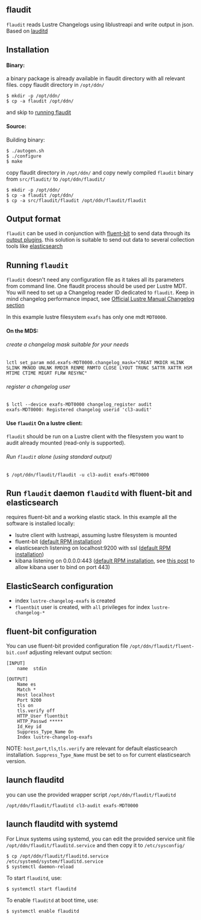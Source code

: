 flaudit
-------

`flaudit` reads Lustre Changelogs using liblustreapi and write output in json. Based on [lauditd](https://github.com/stanford-rc/lauditd)


Installation
------------

#### Binary:
a binary package is already available in flaudit directory with all relevant files.
copy flaudit directory in `/opt/ddn/` 
```
$ mkdir -p /opt/ddn/
$ cp -a flaudit /opt/ddn/
```
and skip to [running flaudit](https://github.com/DDNeu/flaudit#running-flaudit)

#### Source:

Building binary:

```
$ ./autogen.sh
$ ./configure
$ make
```
copy flaudit directory in `/opt/ddn/` and copy newly compiled `flaudit` binary from `src/flaudit/` to `/opt/ddn/flaudit/`

```
$ mkdir -p /opt/ddn/
$ cp -a flaudit /opt/ddn/
$ cp -a src/flaudit/flaudit /opt/ddn/flaudit/flaudit
```

Output format
-------------

`flaudit` can be used in conjunction with [fluent-bit](https://fluentbit.io/) to send data through its [output plugins](https://docs.fluentbit.io/manual/pipeline/outputs).
this solution is suitable to send out data to several collection tools like [elasticsearch](https://www.elastic.co/)


Running `flaudit`
---------------

`flaudit` doesn't need any configuration file as it takes all its parameters from
command line. One flaudit process should be used per Lustre MDT. You will need
to set up a Changelog reader ID dedicated to `flaudit`.
Keep in mind changelog performance impact, see [Official Lustre Manual Changelog section](https://doc.lustre.org/lustre_manual.xhtml#lustre_changelogs)

In this example lustre filesystem `exafs` has only one mdt `MDT0000`.

#### On the MDS:

###### create a changelog mask suitable for your needs
```
lctl set_param mdd.exafs-MDT0000.changelog_mask="CREAT MKDIR HLINK SLINK MKNOD UNLNK RMDIR RENME RNMTO CLOSE LYOUT TRUNC SATTR XATTR HSM MTIME CTIME MIGRT FLRW RESYNC"
```

###### register a changelog user 
```
$ lctl --device exafs-MDT0000 changelog_register audit
exafs-MDT0000: Registered changelog userid 'cl3-audit'
```

#### Use `flaudit` On a lustre client:

`flaudit` should be run on a Lustre client with the filesystem you want to audit
already mounted (read-only is supported). 

###### Run `flaudit` alone (using standard output)

```
$ /opt/ddn/flaudit/flaudit -u cl3-audit exafs-MDT0000
```

Run `flaudit` daemon `flauditd` with fluent-bit and elasticsearch
-----------------------------------------------

requires fluent-bit and a working elastic stack. In this example all the software is installed locally:

- lsutre client with lustreapi, assuming lustre filesystem is mounted
- fluent-bit ([default RPM installation](https://docs.fluentbit.io/manual/installation/linux/redhat-centos))
- elasticsearch listening on localhost:9200 with ssl ([default RPM installation](https://www.elastic.co/guide/en/elasticsearch/reference/current/rpm.html))
- kibana listening on 0.0.0.0:443 ([default RPM installation](https://www.elastic.co/guide/en/kibana/current/rpm.html), see [this post](https://discuss.elastic.co/t/how-to-use-port-443-to-access-kibana/266757/2) to allow kibana user to bind on port 443)

## ElasticSearch configuration

- index `lustre-changelog-exafs` is created
- `fluentbit` user is created, with `all` privileges for index `lustre-changelog-*`

## fluent-bit configuration

You can use fluent-bit provided configuration file `/opt/ddn/flaudit/fluent-bit.conf` adjusting relevant output section:

```
[INPUT]
    name  stdin

[OUTPUT]
    Name es
    Match *
    Host localhost
    Port 9200
    tls on
    tls.verify off 
    HTTP_User fluentbit
    HTTP_Passwd *****
    Id_Key id
    Suppress_Type_Name On
    Index lustre-changelog-exafs
```

NOTE:
`host`,`port`,`tls`,`tls.verify` are relevant for default elasticsearch installation. `Suppress_Type_Name` must be set to `on` for current elasticsearch version.

## launch flauditd
you can use the provided wrapper script `/opt/ddn/flaudit/flauditd`

```
/opt/ddn/flaudit/flauditd cl3-audit exafs-MDT0000
```

## launch flauditd with systemd
For Linux systems using systemd, you can edit the provided service unit file `/opt/ddn/flaudit/flauditd.service` and then copy it to `/etc/sysconfig/`

```
$ cp /opt/ddn/flaudit/flauditd.service /etc/systemd/system/flauditd.service
$ systemctl daemon-reload
```
To start `flauditd`, use:

```
$ systemctl start flauditd
```

To enable `flauditd` at boot time, use:

```
$ systemctl enable flauditd
```
